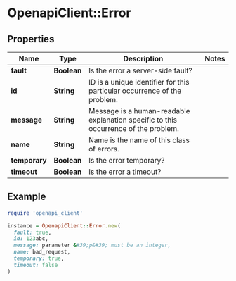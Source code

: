 # OpenapiClient::Error

## Properties

| Name | Type | Description | Notes |
| ---- | ---- | ----------- | ----- |
| **fault** | **Boolean** | Is the error a server-side fault? |  |
| **id** | **String** | ID is a unique identifier for this particular occurrence of the problem. |  |
| **message** | **String** | Message is a human-readable explanation specific to this occurrence of the problem. |  |
| **name** | **String** | Name is the name of this class of errors. |  |
| **temporary** | **Boolean** | Is the error temporary? |  |
| **timeout** | **Boolean** | Is the error a timeout? |  |

## Example

```ruby
require 'openapi_client'

instance = OpenapiClient::Error.new(
  fault: true,
  id: 123abc,
  message: parameter &#39;p&#39; must be an integer,
  name: bad_request,
  temporary: true,
  timeout: false
)
```

